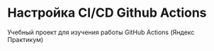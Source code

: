 # Настройка CI/CD Github Actions
Учебный проект для изучения работы GitHub Actions (Яндекс Практикум)
